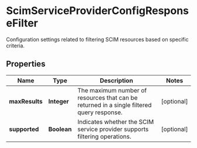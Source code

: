 

# ScimServiceProviderConfigResponseFilter

Configuration settings related to filtering SCIM resources based on specific criteria.
## Properties

Name | Type | Description | Notes
------------ | ------------- | ------------- | -------------
**maxResults** | **Integer** | The maximum number of resources that can be returned in a single filtered query response. |  [optional]
**supported** | **Boolean** | Indicates whether the SCIM service provider supports filtering operations. |  [optional]



